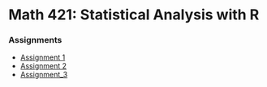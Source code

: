 # Math 421: Statistical Analysis with R

### Assignments

- [Assignment 1](Assignment-1.html)
- [Assignment 2](assignment2.html)
- [Assignment_3](assignment3.html)
